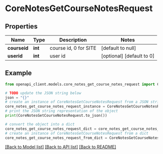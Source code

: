 # CoreNotesGetCourseNotesRequest


## Properties

Name | Type | Description | Notes
------------ | ------------- | ------------- | -------------
**courseid** | **int** | course id, 0 for SITE | [default to null]
**userid** | **int** | user id | [optional] [default to 0]

## Example

```python
from openapi_client.models.core_notes_get_course_notes_request import CoreNotesGetCourseNotesRequest

# TODO update the JSON string below
json = "{}"
# create an instance of CoreNotesGetCourseNotesRequest from a JSON string
core_notes_get_course_notes_request_instance = CoreNotesGetCourseNotesRequest.from_json(json)
# print the JSON string representation of the object
print(CoreNotesGetCourseNotesRequest.to_json())

# convert the object into a dict
core_notes_get_course_notes_request_dict = core_notes_get_course_notes_request_instance.to_dict()
# create an instance of CoreNotesGetCourseNotesRequest from a dict
core_notes_get_course_notes_request_from_dict = CoreNotesGetCourseNotesRequest.from_dict(core_notes_get_course_notes_request_dict)
```
[[Back to Model list]](../README.md#documentation-for-models) [[Back to API list]](../README.md#documentation-for-api-endpoints) [[Back to README]](../README.md)


